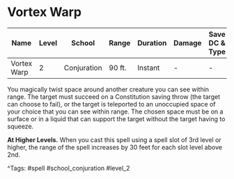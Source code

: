 # Vortex Warp

| Name | Level | School | Range | Duration | Damage | Save DC & Type |
|------|-------|--------|-------|----------|--------|----------------|
| Vortex Warp | 2 | Conjuration | 90 ft. | Instant | - | - |

You magically twist space around another creature you can see within range. The target must succeed on a Constitution saving throw (the target can choose to fail), or the target is teleported to an unoccupied space of your choice that you can see within range. The chosen space must be on a surface or in a liquid that can support the target without the target having to squeeze.

**At Higher Levels.** When you cast this spell using a spell slot of 3rd level or higher, the range of the spell increases by 30 feet for each slot level above 2nd.

^Tags: #spell #school_conjuration #level_2